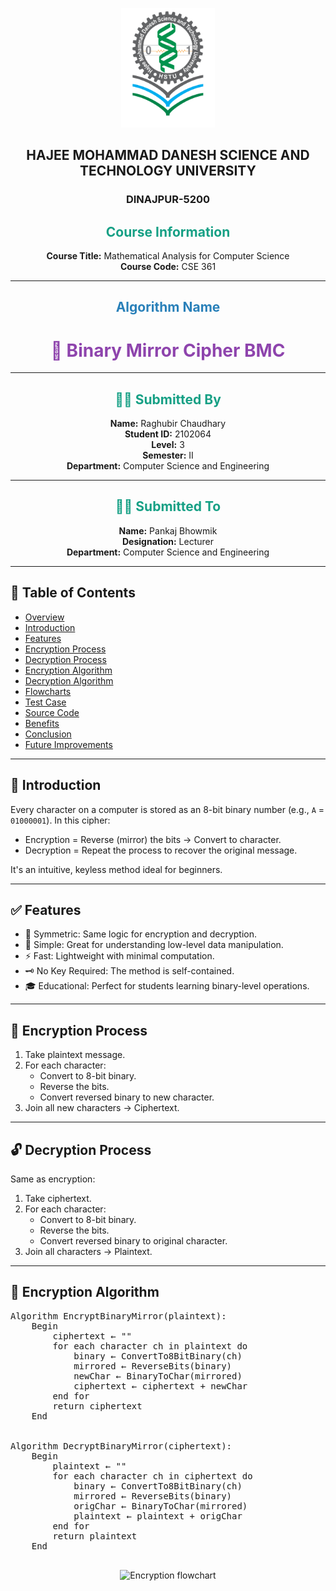 <p align="center">
<img src="./hstu_correct_logo.png" alt="HSTU Logo" width="150">
</p>
<h2 align="center"><strong>HAJEE MOHAMMAD DANESH SCIENCE AND TECHNOLOGY UNIVERSITY</strong></h2>
<h3 align="center">DINAJPUR-5200</h3>


<h2 align="center" style="color:#16a085;"><strong> Course Information</strong></h2>

<p align="center">
  <strong>Course Title:</strong> Mathematical Analysis for Computer Science  
  <br>
  <strong>Course Code:</strong> CSE 361
</p>

---

<h2 align="center" style="color:#2980b9;"><strong> Algorithm Name</strong></h2>

<h1 align="center" style="color:#8e44ad;"><strong>🔐 Binary Mirror Cipher BMC </strong></h1>

---

<h2 align="center" style="color:#16a085;"><strong>🧑‍💻 Submitted By</strong></h2>

<p align="center">
  <strong>Name:</strong> Raghubir Chaudhary  
  <br>
  <strong>Student ID:</strong> 2102064  
  <br>
  <strong>Level:</strong> 3  
  <br>
  <strong>Semester:</strong> II  
  <br>
  <strong>Department:</strong> Computer Science and Engineering  
</p>

---
<h2 align="center" style="color:#16a085;"><strong>👨‍🏫 Submitted To</strong></h2>

<p align="center">
  <strong>Name:</strong> Pankaj Bhowmik  
  <br>
  <strong>Designation:</strong> Lecturer  
  <br>
  <strong>Department:</strong> Computer Science and Engineering  
</p>


---
## 📖 Table of Contents

- [Overview](#-overview)
- [Introduction](#-introduction)
- [Features](#-features)
- [Encryption Process](#-encryption-process)
- [Decryption Process](#-decryption-process)
- [Encryption Algorithm](#-encryption-algorithm)
- [Decryption Algorithm](#-decryption-algorithm)
-  [Flowcharts](#-flowchart)
- [Test Case](#-test-case)
- [Source Code](#-source-code)
- [Benefits](#-benefits)
- [Conclusion](#-conclusion)
- [Future Improvements](#-future-improvements)

---

## 🧠 Introduction

Every character on a computer is stored as an 8-bit binary number (e.g., `A` = `01000001`). In this cipher:

- Encryption = Reverse (mirror) the bits → Convert to character.
- Decryption = Repeat the process to recover the original message.

It's an intuitive, keyless method ideal for beginners.

---

## ✅ Features

- 🔁 Symmetric: Same logic for encryption and decryption.
- 🧠 Simple: Great for understanding low-level data manipulation.
- ⚡ Fast: Lightweight with minimal computation.
- 🗝️ No Key Required: The method is self-contained.
- 🎓 Educational: Perfect for students learning binary-level operations.

---

## 🔐 Encryption Process

1. Take plaintext message.
2. For each character:
   - Convert to 8-bit binary.
   - Reverse the bits.
   - Convert reversed binary to new character.
3. Join all new characters → Ciphertext.

---

## 🔓 Decryption Process

Same as encryption:
1. Take ciphertext.
2. For each character:
   - Convert to 8-bit binary.
   - Reverse the bits.
   - Convert reversed binary to original character.
3. Join all characters → Plaintext.

---

## 🧮 Encryption Algorithm
<pre>
Algorithm EncryptBinaryMirror(plaintext):
    Begin
        ciphertext ← ""
        for each character ch in plaintext do
            binary ← ConvertTo8BitBinary(ch)
            mirrored ← ReverseBits(binary)
            newChar ← BinaryToChar(mirrored)
            ciphertext ← ciphertext + newChar
        end for
        return ciphertext
    End


Algorithm DecryptBinaryMirror(ciphertext):
    Begin
        plaintext ← ""
        for each character ch in ciphertext do
            binary ← ConvertTo8BitBinary(ch)
            mirrored ← ReverseBits(binary)
            origChar ← BinaryToChar(mirrored)
            plaintext ← plaintext + origChar
        end for
        return plaintext
    End

</pre>

<p align="center">
<img src="./encryption flowchart" alt="Encryption flowchart" width="300">
</p>














